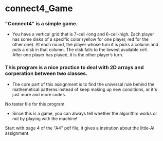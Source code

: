 # connect4_Game
### "Connect4" is a simple game.
 * You have a vertical grid that is 7-cell-long and 6-cell-high. Each player has some disks of a specific color (yellow for one player, red for the other one). At each round, the player whose turn it is picks a column and puts a disk in that column. The disk falls to the lowest available cell. After one player has played, it is the other player’s turn.

### This program is a nice practice to deal with 2D arrays and corperation between two classes. 
  * The core part of this assignment is to find the universal rule behind the mathemetical patterns instead of keep making up new conditions, or it's just more and more codes. 
  
No tester file for this program. 
 * Since this is a game, you can always tell whether the algorithm works or not by playing with the machine!

Start with page 4 of the "A4" pdf file, it gives a instrution about the little-AI assignment.
